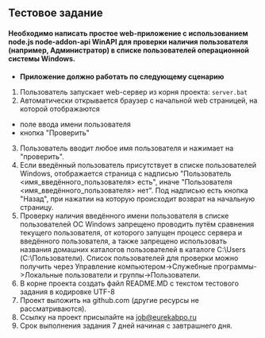 ## Тестовое задание 
#### __Необходимо написать простое web-приложение с использованием node.js node-addon-api WinAPI для проверки наличия пользователя (например, Администратор) в списке пользователей операционной системы Windows.__

* __Приложение должно работать по следующему сценарию__

1. Пользователь запускает web-сервер из корня проекта:
   `server.bat`
2. Автоматически открывается браузер с начальной web страницей, на которой отображаются
- поле ввода имени пользователя
- кнопка "Проверить"
3. Пользователь вводит любое имя пользователя и нажимает на "проверить".
4. Если введённый пользователь присутствует в списке пользователей Windows, отображается 
страница с надписью "Пользователь <имя_введённого_пользователя> есть", 
иначе "Пользователя <имя_введённого_пользователя> нет". 
Под надписью есть кнопка "Назад", при нажатии на которую происходит возврат на начальную страницу.
5. Проверку наличия введённого имени пользователя в списке пользователей ОС Windows запрещено проводить путём сравнения текущего пользователя, от которого запущен процесс сервера и введённого пользователя, а также запрещено использовать названия домашних каталогов пользователей в каталоге C:\Users (С:\Пользователи).
  Список пользователей для проверки можно получить через Управление компьютером->Служебные программы->Локальные пользователи и группы->Пользователи.
6. В корне проекта создать файл README.MD с текстом тестового задания в кодировке UTF-8
7. Проект выложить на github.com (другие ресурсы не рассматриваются).
8. Ссылку на проект присылайте на job@eurekabpo.ru
9. Срок выполнения задания 7 дней начиная с завтрашнего дня.

